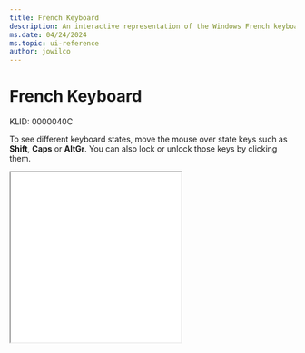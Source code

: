 ```yaml
---
title: French Keyboard
description: An interactive representation of the Windows French keyboard. To see different keyboard states, click or move the mouse over the state keys.
ms.date: 04/24/2024
ms.topic: ui-reference
author: jowilco
---
```


# French Keyboard

KLID: 0000040C

To see different keyboard states, move the mouse over state keys such as **Shift**, **Caps** or **AltGr**. You can also lock or unlock those keys by clicking them.

<iframe src="kbdfr.html" height="300"></iframe>
